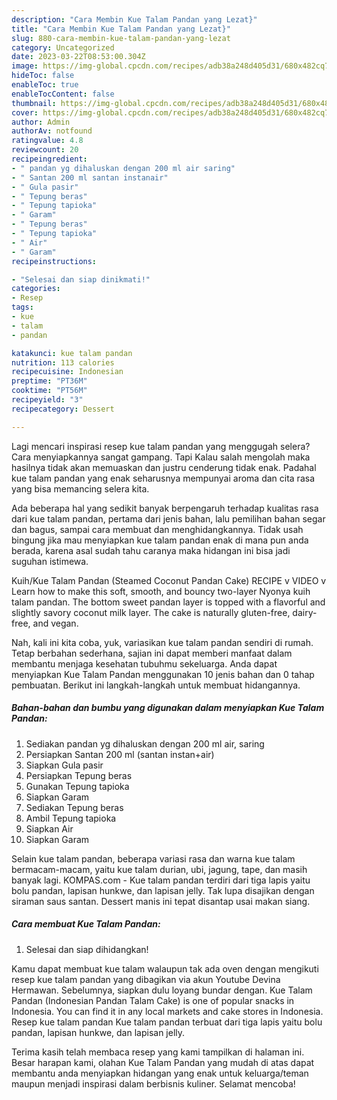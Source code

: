 ```yaml
---
description: "Cara Membin Kue Talam Pandan yang Lezat}"
title: "Cara Membin Kue Talam Pandan yang Lezat}"
slug: 880-cara-membin-kue-talam-pandan-yang-lezat
category: Uncategorized
date: 2023-03-22T08:53:00.304Z
image: https://img-global.cpcdn.com/recipes/adb38a248d405d31/680x482cq70/kue-talam-pandan-foto-resep-utama.jpg
hideToc: false
enableToc: true
enableTocContent: false
thumbnail: https://img-global.cpcdn.com/recipes/adb38a248d405d31/680x482cq70/kue-talam-pandan-foto-resep-utama.jpg
cover: https://img-global.cpcdn.com/recipes/adb38a248d405d31/680x482cq70/kue-talam-pandan-foto-resep-utama.jpg
author: Admin
authorAv: notfound
ratingvalue: 4.8
reviewcount: 20
recipeingredient:
- " pandan yg dihaluskan dengan 200 ml air saring"
- " Santan 200 ml santan instanair"
- " Gula pasir"
- " Tepung beras"
- " Tepung tapioka"
- " Garam"
- " Tepung beras"
- " Tepung tapioka"
- " Air"
- " Garam"
recipeinstructions:

- "Selesai dan siap dinikmati!"
categories:
- Resep
tags:
- kue
- talam
- pandan

katakunci: kue talam pandan 
nutrition: 113 calories
recipecuisine: Indonesian
preptime: "PT36M"
cooktime: "PT56M"
recipeyield: "3"
recipecategory: Dessert

---
```



Lagi mencari inspirasi resep kue talam pandan yang menggugah selera? Cara menyiapkannya sangat gampang. Tapi Kalau salah mengolah maka hasilnya tidak akan memuaskan dan justru cenderung tidak enak. Padahal kue talam pandan yang enak seharusnya mempunyai aroma dan cita rasa yang bisa memancing selera kita.


Ada beberapa hal yang sedikit banyak berpengaruh terhadap kualitas rasa dari kue talam pandan, pertama dari jenis bahan, lalu pemilihan bahan segar dan bagus, sampai cara membuat dan menghidangkannya. Tidak usah bingung jika mau menyiapkan kue talam pandan enak di mana pun anda berada, karena asal sudah tahu caranya maka hidangan ini bisa jadi suguhan istimewa.

Kuih/Kue Talam Pandan (Steamed Coconut Pandan Cake) RECIPE v VIDEO v Learn how to make this soft, smooth, and bouncy two-layer Nyonya kuih talam pandan. The bottom sweet pandan layer is topped with a flavorful and slightly savory coconut milk layer. The cake is naturally gluten-free, dairy-free, and vegan.


Nah, kali ini kita coba, yuk, variasikan kue talam pandan sendiri di rumah. Tetap berbahan sederhana, sajian ini dapat memberi manfaat dalam membantu menjaga kesehatan tubuhmu sekeluarga. Anda dapat menyiapkan Kue Talam Pandan menggunakan 10 jenis bahan dan 0 tahap pembuatan. Berikut ini langkah-langkah untuk membuat hidangannya.

<!--inarticleads1-->

##### Bahan-bahan dan bumbu yang digunakan dalam menyiapkan Kue Talam Pandan:

1. Sediakan  pandan yg dihaluskan dengan 200 ml air, saring
1. Persiapkan  Santan 200 ml (santan instan+air)
1. Siapkan  Gula pasir
1. Persiapkan  Tepung beras
1. Gunakan  Tepung tapioka
1. Siapkan  Garam
1. Sediakan  Tepung beras
1. Ambil  Tepung tapioka
1. Siapkan  Air
1. Siapkan  Garam


Selain kue talam pandan, beberapa variasi rasa dan warna kue talam bermacam-macam, yaitu kue talam durian, ubi, jagung, tape, dan masih banyak lagi. KOMPAS.com - Kue talam pandan terdiri dari tiga lapis yaitu bolu pandan, lapisan hunkwe, dan lapisan jelly. Tak lupa disajikan dengan siraman saus santan. Dessert manis ini tepat disantap usai makan siang. 

<!--inarticleads2-->

##### Cara membuat Kue Talam Pandan:


1. Selesai dan siap dihidangkan!

Kamu dapat membuat kue talam walaupun tak ada oven dengan mengikuti resep kue talam pandan yang dibagikan via akun Youtube Devina Hermawan. Sebelumnya, siapkan dulu loyang bundar dengan. Kue Talam Pandan (Indonesian Pandan Talam Cake) is one of popular snacks in Indonesia. You can find it in any local markets and cake stores in Indonesia. Resep kue talam pandan Kue talam pandan terbuat dari tiga lapis yaitu bolu pandan, lapisan hunkwe, dan lapisan jelly. 

Terima kasih telah membaca resep yang kami tampilkan di halaman ini. Besar harapan kami, olahan Kue Talam Pandan yang mudah di atas dapat membantu anda menyiapkan hidangan yang enak untuk keluarga/teman maupun menjadi inspirasi dalam berbisnis kuliner. Selamat mencoba!
